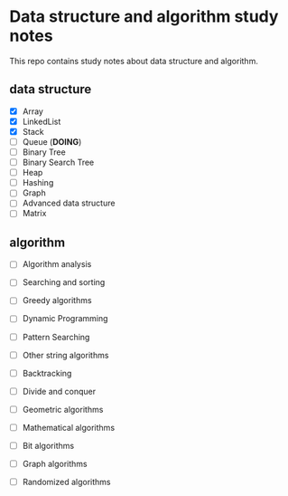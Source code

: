 # Data structure and algorithm study notes

This repo contains study notes about data structure and algorithm.

## data structure
- [x] Array
- [x] LinkedList 
- [x] Stack 
- [ ] Queue (**DOING**)
- [ ] Binary Tree
- [ ] Binary Search Tree
- [ ] Heap
- [ ] Hashing
- [ ] Graph
- [ ] Advanced data structure
- [ ] Matrix

## algorithm

- [ ] Algorithm analysis
- [ ] Searching and sorting
- [ ] Greedy algorithms
- [ ] Dynamic Programming
- [ ] Pattern Searching
- [ ] Other string algorithms
- [ ] Backtracking
- [ ] Divide and conquer
- [ ] Geometric algorithms
- [ ] Mathematical algorithms
- [ ] Bit algorithms
- [ ] Graph algorithms
- [ ] Randomized algorithms


  





